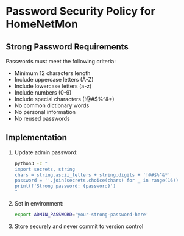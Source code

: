 # Password Security Policy for HomeNetMon

## Strong Password Requirements

Passwords must meet the following criteria:
- Minimum 12 characters length
- Include uppercase letters (A-Z)
- Include lowercase letters (a-z)
- Include numbers (0-9)
- Include special characters (!@#$%^&*)
- No common dictionary words
- No personal information
- No reused passwords

## Implementation

1. Update admin password:
   ```bash
   python3 -c "
   import secrets, string
   chars = string.ascii_letters + string.digits + '!@#$%^&*'
   password = ''.join(secrets.choice(chars) for _ in range(16))
   print(f'Strong password: {password}')
   "
   ```

2. Set in environment:
   ```bash
   export ADMIN_PASSWORD='your-strong-password-here'
   ```

3. Store securely and never commit to version control
